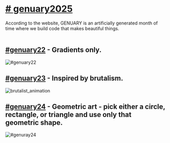 # [# genuary2025](https://genuary.art/)</br>
According to the website, GENUARY is an artificially generated month of time where we build code that makes beautiful things.</br></br>

## [#genuary22](https://github.com/sndaba/genuary2025/tree/main/genuary22) - Gradients only.
![#genuary22](https://github.com/user-attachments/assets/574a6327-5e36-4dbf-8805-b20d9af6105d)

## [#genuary23](https://github.com/sndaba/genuary2025/tree/main/%23genuray23) - Inspired by brutalism.
![brutalist_animation](https://github.com/user-attachments/assets/74becc94-4cb4-48aa-9d35-c86b6e64e8d2)

## [#genuary24](https://genuary.art/prompts#jan24) - Geometric art - pick either a circle, rectangle, or triangle and use only that geometric shape.
![#genuray24](https://github.com/user-attachments/assets/f3233453-f81a-438b-95dd-33de4eb91a37)
